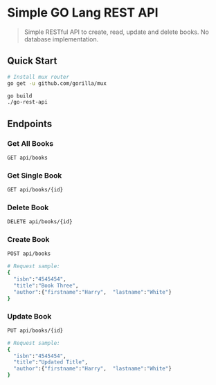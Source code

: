 # Simple GO Lang REST API

> Simple RESTful API to create, read, update and delete books. No database implementation.

## Quick Start


``` bash
# Install mux router
go get -u github.com/gorilla/mux
```

``` bash
go build
./go-rest-api
```

## Endpoints

### Get All Books
``` bash
GET api/books
```
### Get Single Book
``` bash
GET api/books/{id}
```

### Delete Book
``` bash
DELETE api/books/{id}
```

### Create Book
``` bash
POST api/books

# Request sample:
{
  "isbn":"4545454",
  "title":"Book Three",
  "author":{"firstname":"Harry",  "lastname":"White"}
}
```

### Update Book
``` bash
PUT api/books/{id}

# Request sample:
{
  "isbn":"4545454",
  "title":"Updated Title",
  "author":{"firstname":"Harry",  "lastname":"White"}
}
```
